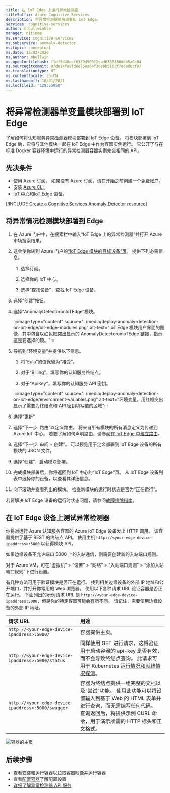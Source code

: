 ```yaml
---
title: 在 IoT Edge 上运行异常检测器
titleSuffix: Azure Cognitive Services
description: 将异常检测器模块部署到 IoT Edge。
services: cognitive-services
author: mrbullwinkle
manager: nitinme
ms.service: cognitive-services
ms.subservice: anomaly-detector
ms.topic: conceptual
ms.date: 12/03/2020
ms.author: mbullwin
ms.openlocfilehash: f1ef5d40ccf6339d909f2cad6388186ddb5a0a04
ms.sourcegitcommit: 87de14fe9fdee75ea64f30ebb516cf7edad0cf87
ms.translationtype: HT
ms.contentlocale: zh-CN
ms.lasthandoff: 10/01/2021
ms.locfileid: "129355950"
---
```

# <a name="deploy-an-anomaly-detector-univariate-module-to-iot-edge"></a>将异常检测器单变量模块部署到 IoT Edge

了解如何将认知服务[异常检测器](../anomaly-detector-container-howto.md)模块部署到 IoT Edge 设备。 将模块部署到 IoT Edge 后，它将与其他模块一起在 IoT Edge 中作为容器实例运行。 它公开了与在标准 Docker 容器环境中运行的异常检测器容器实例完全相同的 API。 

## <a name="prerequisites"></a>先决条件

* 使用 Azure 订阅。 如果没有 Azure 订阅，请在开始之前创建一个[免费帐户](https://azure.microsoft.com/free)。
* 安装 [Azure CLI](/cli/azure/install-azure-cli)。
* [IoT 中心](../../../iot-hub/iot-hub-create-through-portal.md)和[IoT Edge](../../../iot-edge/quickstart-linux.md) 设备。

[!INCLUDE [Create a Cognitive Services Anomaly Detector resource](../includes/create-anomaly-detector-resource.md)]

## <a name="deploy-the-anomaly-detection-module-to-the-edge"></a>将异常情况检测模块部署到 Edge

1. 在 Azure 门户中，在搜索栏中输入“IoT Edge 上的异常检测器”并打开 Azure 市场搜索结果。
2. 这会使你转到 Azure 门户的[“IoT Edge 模块的目标设备”页](https://portal.azure.com/#create/azure-cognitive-service.edge-anomaly-detector)。 提供下列必需信息。

    1. 选择订阅。

    1. 选择你的 IoT 中心。

    1. 选择“查找设备”，查找 IoT Edge 设备。

3. 选择“创建”按钮。

4. 选择“AnomalyDetectoronIoTEdge”模块。

    :::image type="content" source="../media/deploy-anomaly-detection-on-iot-edge/iot-edge-modules.png" alt-text="IoT Edge 模块用户界面的图像，其中包含以红色框突出显示的 AnomalyDetectoronIoTEdge 链接，指示这是要选择的项。":::

5. 导航到“环境变量”并提供以下信息。

    1.  将“Eula”的值保留为“接受”。

    1. 对于“Billing”，填写你的认知服务终结点。

    1. 对于“ApiKey”，填写你的认知服务 API 密钥。

    :::image type="content" source="../media/deploy-anomaly-detection-on-iot-edge/environment-variables.png" alt-text="环境变量，用红框突出显示了需要为终结点和 API 密钥填写值的区域":::

6. 选择“更新”

7. 选择“下一步: 路由”以定义路由。 将来自所有模块的所有消息定义为传递到 Azure IoT 中心。 若要了解如何声明路由，请参阅[在 IoT Edge 中建立路由](../../../iot-edge/module-composition.md?view=iotedge-2020-11&preserve-view=true)。

8. 选择“下一步: 审阅 + 创建”。 可以预览用于定义部署到 IoT Edge 设备的所有模块的 JSON 文件。
    
9. 选择“创建”，启动模块部署。

10. 完成模块部署后，你将返回到 IoT 中心的“IoT Edge”页。 从 IoT Edge 设备列表中选择你的设备，以查看其详细信息。

11. 向下滚动并查看列出的模块。 检查新模块的运行时状态是否为“正在运行”。 

若要解决 IoT Edge 设备的运行时状态问题，请参阅[故障排除指南](../../../iot-edge/troubleshoot.md)。

## <a name="test-anomaly-detector-on-an-iot-edge-device"></a>在 IoT Edge 设备上测试异常检测器

你将对运行 Azure 认知服务容器的 Azure IoT Edge 设备发出 HTTP 调用。 该容器提供了基于 REST 的终结点 API。 使用主机 `http://<your-edge-device-ipaddress>:5000` 以获得模块 API。

如果边缘设备不允许端口 5000 上的入站通信，则需要创建新的入站端口规则。 

对于 Azure VM，可在“虚拟机” > “设置” > “网络” > “入站端口规则” > “添加入站端口规则”下进行设置。

有几种方法可用于验证模块是否正在运行。 找到相关边缘设备的外部 IP 地址和公开端口，并打开你常用的 Web 浏览器。 使用以下各种请求 URL 验证容器是否正在运行。 下面列出的示例请求 URL 是 `http://<your-edge-device-ipaddress:5000`，但是你的特定容器可能会有所不同。 请记住，需要使用边缘设备的外部 IP 地址。

| 请求 URL | 用途 |
|:-------------|:---------|
| `http://<your-edge-device-ipaddress>:5000/` | 容器提供主页。 |
| `http://<your-edge-device-ipaddress>:5000/status` | 同样使用 GET 进行请求，这将验证用于启动容器的 api-key 是否有效，而不会导致终结点查询。 此请求可用于 Kubernetes [运行情况和就绪情况探测](https://kubernetes.io/docs/tasks/configure-pod-container/configure-liveness-readiness-probes/)。 |
| `http://<your-edge-device-ipaddress>:5000/swagger` | 容器为终结点提供一组完整的文档以及“尝试”功能。 使用此功能可以将设置输入到基于 Web 的 HTML 表单并进行查询，而无需编写任何代码。 查询返回后，将提供示例 CURL 命令，用于演示所需的 HTTP 标头和正文格式。 |

![容器的主页](../../../../includes/media/cognitive-services-containers-api-documentation/container-webpage.png)

## <a name="next-steps"></a>后续步骤

* 查看[安装和运行容器](../anomaly-detector-container-configuration.md)以拉取容器映像并运行容器
* 查看[配置容器](../anomaly-detector-container-configuration.md)了解配置设置
* [详细了解异常检测器 API 服务](https://go.microsoft.com/fwlink/?linkid=2080698&clcid=0x409)
